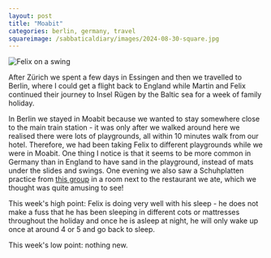 ```yaml
---
layout: post
title: "Moabit"
categories: berlin, germany, travel
squareimage: /sabbaticaldiary/images/2024-08-30-square.jpg
---
```

<img src="/sabbaticaldiary/images/2024-08-30.jpg" alt="Felix on a swing" class="center">

After Zürich we spent a few days in Essingen and then we travelled to Berlin, where I could get a flight back to England while Martin and Felix continued their journey to Insel Rügen by the Baltic sea for a week of family holiday.

In Berlin we stayed in Moabit because we wanted to stay somewhere close to the main train station - it was only after we walked around here we realised there were lots of playgrounds, all within 10 minutes walk from our hotel. Therefore, we had been taking Felix to different playgrounds while we were in Moabit. One thing I notice is that it seems to be more common in Germany than in England to have sand in the playground, instead of mats under the slides and swings. One evening we also saw a Schuhplatten practice from <a href="https://www.youtube.com/watch?v=mAatUU7Rb2U">this group</a> in a room next to the restaurant we ate, which we thought was quite amusing to see!

This week's high point: Felix is doing very well with his sleep - he does not make a fuss that he has been sleeping in different cots or mattresses throughout the holiday and once he is asleep at night, he will only wake up once at around 4 or 5 and go back to sleep. 

This week's low point: nothing new.